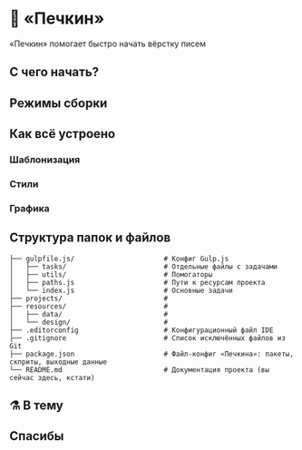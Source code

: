 # 📮 «Печкин»

«Печкин» помогает быстро начать вёрстку писем

## С чего начать?

## Режимы сборки

## Как всё устроено

### Шаблонизация
### Стили
### Графика

## Структура папок и файлов
```
├── gulpfile.js/                      # Конфиг Gulp.js
│   ├── tasks/                        # Отдельные файлы с задачами
│   ├── utils/                        # Помогаторы
│   ├── paths.js                      # Пути к ресурсам проекта
│   └── index.js                      # Основные задачи
├── projects/                         #
├── resources/                        #
│   ├── data/                         #
│   └── design/                       #
├── .editorconfig                     # Конфигурационный файл IDE
├── .gitignore                        # Список исключённых файлов из Git
├── package.json                      # Файл-конфиг «Печкина»: пакеты, скприты, выходные данные
└── README.md                         # Документация проекта (вы сейчас здесь, кстати)
```

## ⚗️ В тему

## Спасибы

